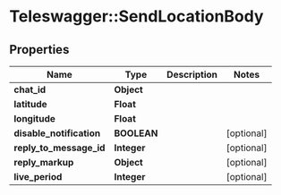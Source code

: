 # Teleswagger::SendLocationBody

## Properties
Name | Type | Description | Notes
------------ | ------------- | ------------- | -------------
**chat_id** | **Object** |  | 
**latitude** | **Float** |  | 
**longitude** | **Float** |  | 
**disable_notification** | **BOOLEAN** |  | [optional] 
**reply_to_message_id** | **Integer** |  | [optional] 
**reply_markup** | **Object** |  | [optional] 
**live_period** | **Integer** |  | [optional] 


